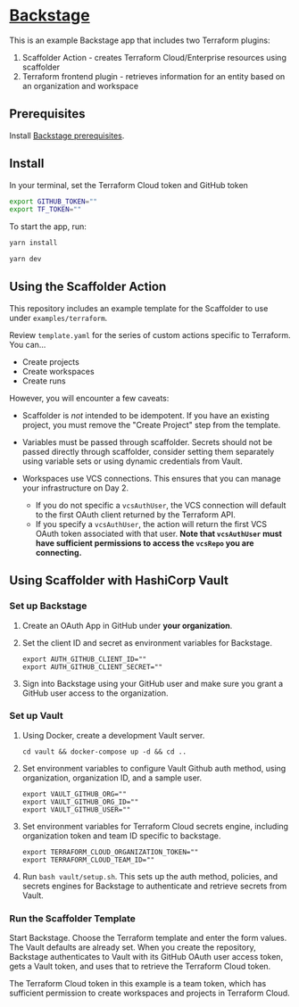 # [Backstage](https://backstage.io)

This is an example Backstage app that includes two Terraform plugins:

1. Scaffolder Action - creates Terraform Cloud/Enterprise resources using scaffolder
1. Terraform frontend plugin - retrieves information for an entity based on an organization and workspace

## Prerequisites

Install [Backstage prerequisites](https://backstage.io/docs/getting-started/#prerequisites).

## Install

In your terminal, set the Terraform Cloud token and GitHub token

```sh
export GITHUB_TOKEN=""
export TF_TOKEN=""
```

To start the app, run:

```sh
yarn install

yarn dev
```

## Using the Scaffolder Action

This repository includes an example template for the Scaffolder to use
under `examples/terraform`.

Review `template.yaml` for the series of custom actions specific
to Terraform. You can...

- Create projects
- Create workspaces
- Create runs

However, you will encounter a few caveats:

- Scaffolder is *not* intended to be idempotent. If you have an
  existing project, you must remove the "Create Project" step
  from the template.

- Variables must be passed through scaffolder. Secrets should
  not be passed directly through scaffolder, consider setting them
  separately using variable sets or using dynamic credentials
  from Vault.

- Workspaces use VCS connections. This ensures that you can
  manage your infrastructure on Day 2.
  - If you do not specific a `vcsAuthUser`, the VCS connection will
    default to the first OAuth client returned by the Terraform API.
  - If you specify a `vcsAuthUser`, the action will return
    the first VCS OAuth token associated with that user. **Note that
    `vcsAuthUser` must have sufficient permissions to access
    the `vcsRepo` you are connecting.**


## Using Scaffolder with HashiCorp Vault

### Set up Backstage

1. Create an OAuth App in GitHub under **your organization**.

1. Set the client ID and secret as environment variables for Backstage.
   ```shell
   export AUTH_GITHUB_CLIENT_ID=""
   export AUTH_GITHUB_CLIENT_SECRET=""
   ```

1. Sign into Backstage using your GitHub user and make sure
   you grant a GitHub user access to the organization.

### Set up Vault

1. Using Docker, create a development Vault server.
   ```shell
   cd vault && docker-compose up -d && cd ..
   ```

1. Set environment variables to configure Vault Github auth method,
   using organization, organization ID, and a sample user.
   ```shell
   export VAULT_GITHUB_ORG=""
   export VAULT_GITHUB_ORG_ID=""
   export VAULT_GITHUB_USER=""
   ```

1. Set environment variables for Terraform Cloud secrets engine,
   including organization token and team ID specific to backstage.
   ```shell
   export TERRAFORM_CLOUD_ORGANIZATION_TOKEN=""
   export TERRAFORM_CLOUD_TEAM_ID=""
   ```

1. Run `bash vault/setup.sh`. This sets up the auth method, policies,
   and secrets engines for Backstage to authenticate and retrieve secrets
   from Vault.

### Run the Scaffolder Template

Start Backstage. Choose the Terraform template and enter the form values.
The Vault defaults are already set. When you create the repository,
Backstage authenticates to Vault with its GitHub OAuth user access token,
gets a Vault token, and uses that to retrieve the Terraform Cloud token.

The Terraform Cloud token in this example is a team token, which has sufficient
permission to create workspaces and projects in Terraform Cloud.